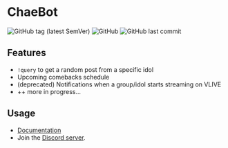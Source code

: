 # ChaeBot

![GitHub tag (latest SemVer)](https://img.shields.io/github/v/tag/kvdomingo/chaebot?logo=discord&style=for-the-badge)
![GitHub](https://img.shields.io/github/license/kvdomingo/chaebot?style=for-the-badge)
![GitHub last commit](https://img.shields.io/github/last-commit/kvdomingo/chaebot?style=for-the-badge)

## Features

- `!query` to get a random post from a specific idol
- Upcoming comebacks schedule
- (deprecated) Notifications when a group/idol starts streaming on VLIVE
- ++ more in progress...

## Usage

- [Documentation](https://chaebot.kvdstudio.app)
- Join the [Discord server](https://discord.gg/jQ5dpeN).
